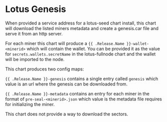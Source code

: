 # Lotus Genesis

When provided a service address for a lotus-seed chart install, this chart will download the listed miners
metadata and create a genesis.car file and serve it from an http server.

For each miner this chart will produce a `{{ .Release.Name }}-wallet-<minerid>` which will contain the wallet.
You can be provided it as the value for `secrets.wallets.secretName` in the lotus-fullnode chart and the wallet
will be imported to the node.

This chart produces two config maps:

`{{ .Release.Name }}-genesis` contains a single entry called `genesis` which value is an url where the genesis can
be downloaded from.

`{{ .Release.Name }}-metadata` contains an entry for each miner in the format of `pre-seal-<minerid>.json` which value
is the metadata file requires for initializing the miner.

This chart does not provide a way to download the sectors.
